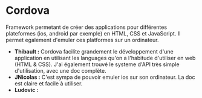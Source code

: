 # Cordova

Framework permetant de créer des applications pour différentes plateformes
(ios, android par exemple) en HTML, CSS et JavaScript. Il permet egalement d'emuler ces platformes sur un ordinateur.

* **Thibault :** Cordova facilite grandement le développement d'une application en utilisant les languages qu'on a l'habitude d'utiliser en web (HTML & CSS). J'ai également trouvé le systeme d'API très simple d'utilisation, avec une doc complète.
* **JNicolas :** C'est sympa de pouvoir emuler ios sur son ordinateur. La doc est claire et facile à utiliser. 
* **Ludovic :** 